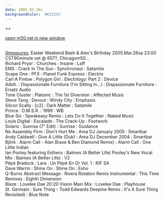 ```yaml
---
date: 2005.03.26c
backgroundColor: '#CCCCCC'
---
```


\>>

[open m50.net in new window](http://m50.net/)

[  
illmeasures](http://www.illmeasures.com/), Easter Weekend Bash & Alex's Birthday 2005.Mar.26sa 23:00 CST90minute set @ 657?, Chicagom50...  
Richard Pryor : Churches : Insane : Laff  
EMS : Crack In The Sun : Synchronaut : Satamile  
Scape One : PFX : Planet Funk Express : Electrix  
Carl A Finlow : Polygon Girl : Electrilogy: Part 2 : Device  
Adult. : Dispassionate Furniture (I'm Sitting In...) : Dispassionate Furniture : Ersatz Audio  
Tone Cluster : Platonic : The 1st Diversion : Affected Music  
Steve Tang : Devout : Windy City : Emphasis  
Silcon Scally : \[c2\] : Dark Matter : Satamile  
Prince : D.M.S.R. : 1999 : WB  
Blue Six : Speakeasy Remix : Lets Do It Together : Naked Music  
Louis Digital : Escalade : The Crack-Up : Footwork  
Solaris : Sunrise (7" Edit) : Sunrise : Guidance  
No Assembly Firm : Don't Hurt Me : Area DJ January 2005 : Smartbar  
Andy Caldwell : Give A Little (Dub) : Area DJ December 2004 : Smartbar  
Björk : Alarm Call - Alan Braxe & Ben Diamond Remix) : Alarm Call : One Little Indian  
Ian Pooley featuring Esthero : Balmes (A Better Life) Pooley's New Vocal Mix : Balmes (A Better Life) : V2  
Pépé Bradock : Lara : Un Pépé En Or Vol. 1 : KIF SA  
Dave Warrin : Shine On : Shine On : Esho  
Q-Burns Abstract Message : Rivera Rotation Remix Instrumental : This Time Remixes : Eighth Dimension  
Blaze : Lovelee Dae 20:20 Vision Main Mix : Lovelee Dae : Playhouse  
St. Germain : Sure Thing - Todd Edwards Deepine Remix : It's A Sure Thing Revisited) : Blue Note